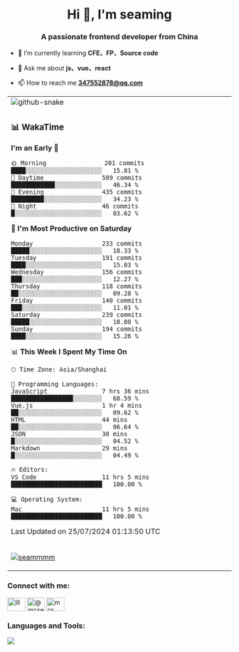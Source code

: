 <h1 align="center">Hi 👋, I'm seaming</h1>
<h3 align="center">A passionate frontend developer from China</h3>

- 🌱 I’m currently learning **CFE、FP、Source code**

- 💬 Ask me about **js、vue、react**

- 📫 How to reach me **347552878@qq.com**

<div align="center">

<table>

<tr><td>
  <img alt="github-snake" src="profile-snake-contrib/github-user-contribution.svg"/>
</td></tr>

<tr><td>

### 📊 WakaTime

<!--START_SECTION:waka-->
**I'm an Early 🐤** 

```text
🌞 Morning                201 commits         ████░░░░░░░░░░░░░░░░░░░░░   15.81 % 
🌆 Daytime                589 commits         ████████████░░░░░░░░░░░░░   46.34 % 
🌃 Evening                435 commits         █████████░░░░░░░░░░░░░░░░   34.23 % 
🌙 Night                  46 commits          █░░░░░░░░░░░░░░░░░░░░░░░░   03.62 % 
```
📅 **I'm Most Productive on Saturday** 

```text
Monday                   233 commits         █████░░░░░░░░░░░░░░░░░░░░   18.33 % 
Tuesday                  191 commits         ████░░░░░░░░░░░░░░░░░░░░░   15.03 % 
Wednesday                156 commits         ███░░░░░░░░░░░░░░░░░░░░░░   12.27 % 
Thursday                 118 commits         ██░░░░░░░░░░░░░░░░░░░░░░░   09.28 % 
Friday                   140 commits         ███░░░░░░░░░░░░░░░░░░░░░░   11.01 % 
Saturday                 239 commits         █████░░░░░░░░░░░░░░░░░░░░   18.80 % 
Sunday                   194 commits         ████░░░░░░░░░░░░░░░░░░░░░   15.26 % 
```


📊 **This Week I Spent My Time On** 

```text
🕑︎ Time Zone: Asia/Shanghai

💬 Programming Languages: 
JavaScript               7 hrs 36 mins       █████████████████░░░░░░░░   68.59 % 
Vue.js                   1 hr 4 mins         ██░░░░░░░░░░░░░░░░░░░░░░░   09.62 % 
HTML                     44 mins             ██░░░░░░░░░░░░░░░░░░░░░░░   06.64 % 
JSON                     30 mins             █░░░░░░░░░░░░░░░░░░░░░░░░   04.52 % 
Markdown                 29 mins             █░░░░░░░░░░░░░░░░░░░░░░░░   04.49 % 

🔥 Editors: 
VS Code                  11 hrs 5 mins       █████████████████████████   100.00 % 

💻 Operating System: 
Mac                      11 hrs 5 mins       █████████████████████████   100.00 % 
```


 Last Updated on 25/07/2024 01:13:50 UTC
<!--END_SECTION:waka-->

</td></tr>

<tr><td>
  <p align="left"> <a href="https://github.com/ryo-ma/github-profile-trophy"><img src="https://github-profile-trophy.vercel.app/?username=seammmm" alt="seammmm" /></a> </p>
</td></tr>
</table>

<h3 align="left">Connect with me:</h3>
<p align="left">
<a href="https://dev.to/lll" target="blank"><img align="center" src="https://raw.githubusercontent.com/rahuldkjain/github-profile-readme-generator/master/src/images/icons/Social/devto.svg" alt="lll" height="30" width="40" /></a>
<a href="https://medium.com/@mcseaming" target="blank"><img align="center" src="https://raw.githubusercontent.com/rahuldkjain/github-profile-readme-generator/master/src/images/icons/Social/medium.svg" alt="@mcseaming" height="30" width="40" /></a>
<a href="https://www.leetcode.com/mcs" target="blank"><img align="center" src="https://raw.githubusercontent.com/rahuldkjain/github-profile-readme-generator/master/src/images/icons/Social/leet-code.svg" alt="mcs" height="30" width="40" /></a>
</p>

<h3 align="left">Languages and Tools:</h3>
<img align="left" src="https://skillicons.dev/icons?i=sass,ts,jest,express,nuxt,firebase,gatsby,js,vue,react,redux,docker,discord,mongodb,stackoverflow,idea,git,vscode,github,gitlab,figma,vite,svg,next,gulp,webpack,bootstrap,jquery,swift,prisma" />
